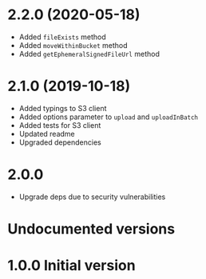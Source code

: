 <a name="2.2.0"></a>
# 2.2.0 (2020-05-18)
- Added `fileExists` method
- Added `moveWithinBucket` method
- Added `getEphemeralSignedFileUrl` method

<a name="2.1.0"></a>
# 2.1.0 (2019-10-18)
- Added typings to S3 client
- Added options parameter to `upload` and `uploadInBatch`
- Added tests for S3 client
- Updated readme
- Upgraded dependencies

<a name="2.0.0"></a>
# 2.0.0
- Upgrade deps due to security vulnerabilities

# Undocumented versions

<a name="1.0.0"></a>
# 1.0.0 Initial version
